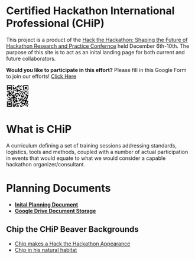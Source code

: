 # Certified Hackathon International Professional (CHiP)
This project is a product of the [Hack the Hackathon: Shaping the Future of Hackathon Research and Practice Confernce](https://www.lorentzcenter.nl/hack-the-hackathon-shaping-the-future-of-hackathon-research-and-practice.html) held December 6th-10th. The purpose of this site is to act as an inital landing page for both current and future collaborators. 

**Would you like to participate in this effort?** 
Please fill in this Google Form to join our efforts! [Click Here](https://forms.gle/VgdF4dQc5shiDabG7)

![Interest Form](images/CHIP-FormQR.png)

# What is CHiP
A curriculum defining a set of training sessions addressing standards, logistics, tools and methods, coupled with a number of actual participation in events that would equate to what we would consider a capable hackathon organizer/consultant.

# Planning Documents
* [**Inital Planning Document**](https://docs.google.com/document/d/1Keum91RBSu_yw8N2vqsMOwRAZtZRB9e-VWbwCDG6HW0/edit?usp=sharing)
* [**Google Drive Document Storage**](https://drive.google.com/drive/folders/1SmB-Lep65jDv8l978Cso9xK97VF5fPCz?usp=sharing)

## Chip the CHiP Beaver Backgrounds

* [Chip makes a Hack the Hackathon Appearance](images/hackthehackathon_zoom-CHP.png)
* [Chip in his natural habitat](images/CHP-background.png)
